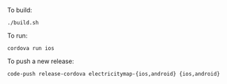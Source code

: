 To build:
```
./build.sh
```

To run:
```
cordova run ios
```

To push a new release:
```
code-push release-cordova electricitymap-{ios,android} {ios,android}
```
